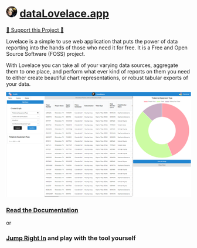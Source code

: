 # <img alt="data lovelace logo" src="./public/favicon.png" width="30px"/> [dataLovelace.app](https://datalovelace.app)

[💛 Support this Project 💛](https://github.com/sponsors/joshuashoemaker/)

Lovelace is a simple to use web application that puts the power of data reporting into the hands of those who need it for free. It is a Free and Open Source Software (FOSS) project.

With Lovelace you can take all of your varying data sources, aggregate them to one place, and perform what ever kind of reports on them you need to either create beautiful chart representations, or robust tabular exports of your data.

![Data Lovelace Example](./docs/graphExample.png)

### [Read the Documentation](https://docs.datalovelace.app)

or

### [Jump Right In](https://datalovelace.app) and play with the tool yourself